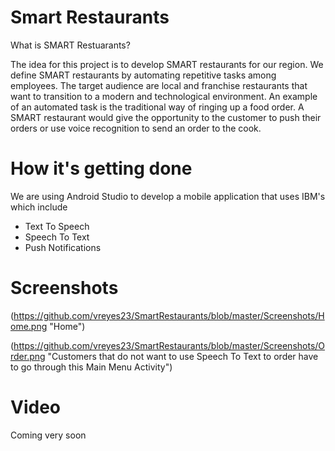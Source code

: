 Smart Restaurants
======
What is SMART Restuarants?

The idea for this project is to develop SMART restaurants for our region. 
We define SMART restaurants by automating repetitive tasks among employees. 
The target audience are local and franchise restaurants that want to transition to a modern and technological environment. 
An example of an automated task is the traditional way of ringing up a food order. 
A SMART restaurant would give the opportunity to the customer to push their orders or use voice recognition to 
send an order to the cook. 

How it's getting done
======
We are using Android Studio to develop a mobile application that uses IBM's which include 
   * Text To Speech
   * Speech To Text
   * Push Notifications
   
Screenshots
======
(https://github.com/vreyes23/SmartRestaurants/blob/master/Screenshots/Home.png "Home")

(https://github.com/vreyes23/SmartRestaurants/blob/master/Screenshots/Order.png "Customers that do not want to use Speech To Text to order have to go through this Main Menu Activity")

Video
======
Coming very soon

